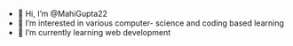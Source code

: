 - 👋 Hi, I’m @MahiGupta22
- 👀 I’m interested in various computer- science and coding based learning
- 🌱 I’m currently learning web development
<!---
MahiGupta22/MahiGupta22 is a ✨ special ✨ repository because its `README.md` (this file) appears on your GitHub profile.
You can click the Preview link to take a look at your changes.
--->
